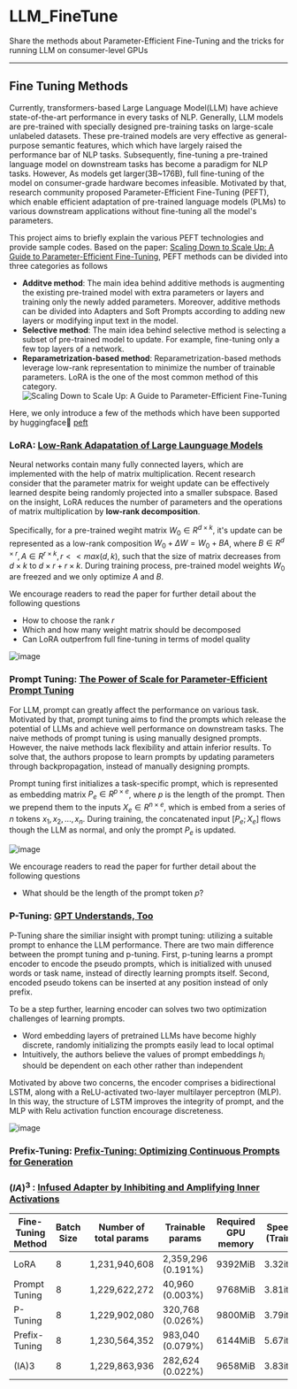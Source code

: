 # LLM_FineTune
Share the methods about Parameter-Efficient Fine-Tuning and the tricks for running LLM on consumer-level GPUs

------------------

## Fine Tuning Methods
Currently, transformers-based Large Language Model(LLM) have achieve state-of-the-art performance in every tasks of NLP. Generally, LLM models are pre-trained with specially designed pre-training tasks on large-scale unlabeled datasets. These pre-trained models are very effective as general-purpose semantic features,  which which have largely raised the performance bar of NLP tasks. Subsequently, fine-tuning a pre-trained language model on downstream tasks has become a paradigm for NLP tasks. However, As models get larger(3B~176B), full fine-tuning of the model on consumer-grade hardware becomes infeasible. Motivated by that, research community proposed Parameter-Efficient Fine-Tuning (PEFT), which enable efficient adaptation of pre-trained language models (PLMs) to various downstream applications without fine-tuning all the model's parameters.

This project aims to briefly explain the various PEFT technologies and provide sample codes. Based on the paper: [Scaling Down to Scale Up: A Guide to Parameter-Efficient Fine-Tuning](https://arxiv.org/pdf/2303.15647.pdf), PEFT methods can be divided into three categories as follows
  - **Additve method**: The main idea behind additive methods is augmenting the existing pre-trained model with extra
parameters or layers and training only the newly added parameters. Moreover, additive methods can be divided into Adapters and Soft Prompts according to adding new layers or modifying input text in the model.
  - **Selective method**: The main idea behind selective method is selecting a subset of pre-trained model to update. For example, fine-tuning only a few top layers of a network.
  - **Reparametrization-based method**: Reparametrization-based methods leverage low-rank representation to minimize the number of trainable parameters. LoRA is the one of the most common method of this category.
![Scaling Down to Scale Up: A Guide to Parameter-Efficient Fine-Tuning](https://github.com/Yu-Min-Chou/LLM_FineTune/assets/42434345/74b5662f-878d-4644-9481-7f961eab0d3c)

Here, we only introduce a few of the methods which have been supported by huggingface🤗 [peft](https://huggingface.co/docs/peft/main/en/index)

### LoRA: [Low-Rank Adapatation of Large Launguage Models](https://arxiv.org/abs/2106.09685)
Neural networks contain many fully connected layers, which are implemented with the help of matrix multiplication. Recent research consider that the parameter matrix for weight update can be effectively learned despite being randomly projected into a smaller subspace. Based on the insight, LoRA reduces the number of parameters and the operations of matrix multiplication by **low-rank decomposition**.

Specifically, for a pre-trained wegiht matrix $W_{0} \in R^{d\times k}$, it's update can be represented as a low-rank composition $W_{0} + \Delta W = W_{0} + BA$, where $B \in R^{d\times r}, A \in R^{r\times k}, r << max(d,k)$, such that the size of matrix decreases from $d \times k$ to $d \times r + r \times k$. During training process, pre-trained model weights $W_{0}$ are freezed and we only optimize $A$ and $B$. 

We encourage readers to read the paper for further detail about the following questions
  - How to choose the rank $r$
  - Which and how many weight matrix should be decomposed
  - Can LoRA outperfrom full fine-tuning in terms of model quality

![image](https://github.com/Yu-Min-Chou/LLM_FineTune/assets/42434345/a1e2093a-d28d-4dd0-8543-cd87e6f7a07a)

### Prompt Tuning: [The Power of Scale for Parameter-Efficient Prompt Tuning](https://arxiv.org/abs/2104.08691)
For LLM, prompt can greatly affect the performance on various task. Motivated by that, prompt tuning aims to find the prompts which release the potential of LLMs and achieve well performance on downstream tasks. The naive methods of prompt tuning is using manually designed prompts. However, the naive methods lack flexibility and attain inferior results. To solve that, the authors propose to learn prompts by updating parameters through backpropagation, instead of manually designing prompts.

Prompt tuning first initializes a task-specific prompt, which is represented as embedding matrix $P_{e} \in R^{p\times e}$, where $p$ is the length of the prompt. Then we prepend them to the inputs $X_{e} \in R^{n\times e}$, which is embed from a series of $n$ tokens $x_1, x_2, ..., x_n$. During training, the concatenated input $[P_e;X_e]$ flows though the LLM as normal, and only the prompt $P_{e}$ is updated.

![image](https://github.com/Yu-Min-Chou/LLM_FineTune/assets/42434345/75dcec4c-b6a2-48f6-975f-5aefa4b3027d)

We encourage readers to read the paper for further detail about the following questions
 - What should be the length of the prompt token $p$?

### P-Tuning: [GPT Understands, Too](https://arxiv.org/abs/2103.10385)
P-Tuning share the similiar insight with prompt tuning: utilizing a suitable prompt to enhance the LLM performance. There are two main difference between the prompt tuning and p-tuning. First, p-tuning learns a prompt encoder to encode the pseudo prompts, which is initialized with unused words or task name, instead of directly learning prompts itself. Second, encoded pseudo tokens can be inserted at any position instead of only prefix.

To be a step further, learning encoder can solves two two optimization challenges of learning prompts.
  - Word embedding layers of pretrained LLMs have become highly discrete, randomly initializing the prompts easily lead to local optimal
  - Intuitively, the authors believe the values of prompt embeddings $h_i$ should be dependent on each other rather than independent
    
Motivated by above two concerns, the encoder comprises a bidirectional LSTM, along with a ReLU-activated two-layer multilayer perceptron (MLP). In this way, the structure of LSTM improves the integrity of prompt, and the MLP with Relu activation function encourage discreteness.

![image](https://github.com/Yu-Min-Chou/LLM_FineTune/assets/42434345/d9042715-1625-461e-a124-442881073eed)

### Prefix-Tuning: [Prefix-Tuning: Optimizing Continuous Prompts for Generation](https://aclanthology.org/2021.acl-long.353/)

### $(IA)^3$ : [Infused Adapter by Inhibiting and Amplifying Inner Activations](https://arxiv.org/abs/2205.05638)

| Fine-Tuning Method | Batch Size | Number of total params | Trainable params | Required GPU memory | Speed (Train) | Speed(Eval) | Accuracy |
| --- | --- | --- | --- | --- | --- | --- | --- |
| LoRA | 8 | 1,231,940,608 | 2,359,296 (0.191%) | 9392MiB | 3.32it/s | 8.96it/s |96.47% |
| Prompt Tuning | 8 | 1,229,622,272 | 40,960 (0.003%) | 9768MiB | 3.81it/s | 9.51it/s |87.24% |
| P-Tuning | 8 | 1,229,902,080 | 320,768 (0.026%) |9800MiB | 3.79it/s | 9.48it/s |60.59% |
| Prefix-Tuning | 8 | 1,230,564,352 | 983,040 (0.079%) |6144MiB | 5.67it/s | 10.07it/s |96.03% |
| (IA)3 | 8 | 1,229,863,936 | 282,624 (0.022%) | 9658MiB | 3.83it/s | 9.88it/s |96.47% |
